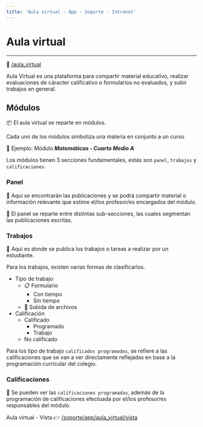 ```yaml
---
title: 'Aula virtual - App - Soporte - Intranet'
---
```

# Aula virtual
* * *

🔗 [/aula_virtual](/aula_virtual)

Aula Virtual es una plataforma para compartir material educativo, realizar evaluaciones
de cáracter calificativo o formularios no evaluados, y subir trabajos en general.

## Módulos

📦 El aula virtual se reparte en módulos.

Cada uno de los módulos simboliza una materia en conjunto a un curso

📌 Ejemplo: Módulo **_Matemáticas - Cuarto Medio A_**

Los módulos tienen 3 secciones fundamentales, estás son `panel`, `trabajos` y `calificaciones`.

### Panel

🎈 Aquí se encontrarán las publicaciones y se podrá compartir material o información relevante
que estime el/los profesor/es encargados del módulo.

📁 El panel se reparte entre distintas sub-secciones, las cuales segmentan las publicaciones
escritas.

### Trabajos

📑 Aquí es donde se publica los trabajos o tareas a realizar por un estudiante.

Para los trabajos, existen varias formas de clasificarlos.

- Tipo de trabajo
    - 📋 Formulario
        - Con tiempo
        - Sin tiempo
    - 📄 Subida de archivos
- Calificación
    - Calificado
        - Programado
        - Trabajo
    - No calificado

Para los tipo de trabajo `calificados programados`, se refiere a las calificaciones que se van
a ver directamente reflejadas en base a la programación curricular del colegio.

### Calificaciones

🧮 Se pueden ver las `calificaciones programadas`, además de la programación de calificaciones efectuada por el/los profesor/es responsables del módulo.

Aula virtual - Vista 👉 [/soporte/app/aula_virtual/vista](/soporte/app/aula_virtual/vista)
